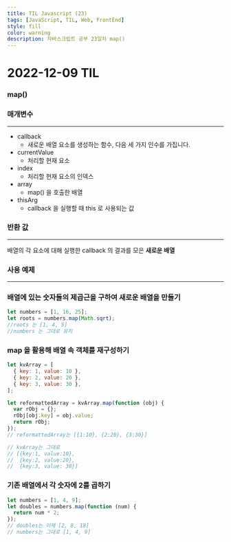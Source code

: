 ```yaml
---
title: TIL Javascript (23)
tags: [JavaScript, TIL, Web, FrontEnd]
style: fill
color: warning
description: 자바스크립트 공부 23일차 map()
---
```


# 2022-12-09 TIL

### map()

### 매개변수

---

- callback
  - 새로운 배열 요소를 생성하는 함수, 다음 세 가지 인수를 가집니다.
- currentValue
  - 처리할 현재 요소
- index
  - 처리할 현재 요소의 인덱스
- array
  - map() 을 호출한 배열
- thisArg
  - callback 을 실행할 때 this 로 사용되는 값

### 반환 값

---

배열의 각 요소에 대해 실행한 callback 의 결과를 모은 **새로운 배열**

### 사용 예제

---

### 배열에 있는 숫자들의 제곱근을 구하여 새로운 배열을 만들기

```jsx
let numbers = [1, 16, 25];
let roots = numbers.map(Math.sqrt);
//roots 는 [1, 4, 5]
//numbers 는 그대로 유지
```

### map 을 활용해 배열 속 객체를 재구성하기

```jsx
let kvArray = [
  { key: 1, value: 10 },
  { key: 2, value: 20 },
  { key: 3, value: 30 },
];

let reformattedArray = kvArray.map(function (obj) {
  var rObj = {};
  rObj[obj.key] = obj.value;
  return rObj;
});
// reformattedArray는 [{1:10}, {2:20}, {3:30}]

// kvArray는 그대로
// [{key:1, value:10},
//  {key:2, value:20},
//  {key:3, value: 30}]
```

### 기존 배열에서 각 숫자에 2를 곱하기

```jsx
let numbers = [1, 4, 9];
let doubles = numbers.map(function (num) {
  return num * 2;
});
// doubles는 이제 [2, 8, 18]
// numbers는 그대로 [1, 4, 9]
```
